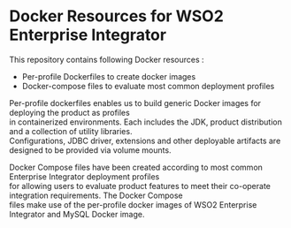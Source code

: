 # Docker Resources for WSO2 Enterprise Integrator

This repository contains following Docker resources :

- Per-profile Dockerfiles to create docker images
- Docker-compose files to evaluate most common deployment profiles

Per-profile dockerfiles enables us to build generic Docker images for deploying the product as profiles <br>
in containerized environments. Each includes the JDK, product distribution and a collection of utility libraries. <br>
Configurations, JDBC driver, extensions and other deployable artifacts are designed to be provided via volume mounts.

Docker Compose files have been created according to most common Enterprise Integrator deployment profiles <br>
for allowing users to evaluate product features to meet their co-operate integration requirements. The Docker Compose <br>
files make use of the per-profile docker images of WSO2 Enterprise Integrator and MySQL Docker image.